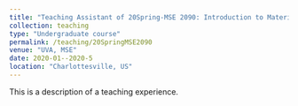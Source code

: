 ```yaml
---
title: "Teaching Assistant of 20Spring-MSE 2090: Introduction to Materials Science"
collection: teaching
type: "Undergraduate course"
permalink: /teaching/20SpringMSE2090
venue: "UVA, MSE"
date: 2020-01--2020-5
location: "Charlottesville, US"
---
```


This is a description of a teaching experience. 
